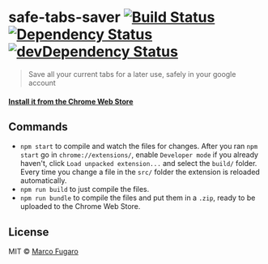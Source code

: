 # safe-tabs-saver [![Build Status][travis-image]][travis-url] [![Dependency Status][daviddm-image]][daviddm-url] [![devDependency Status][daviddm-dev-image]][daviddm-dev-url]

> Save all your current tabs for a later use, safely in your google account

#### [Install it from the Chrome Web Store]()

## Commands

- `npm start` to compile and watch the files for changes.
  After you ran `npm start` go in `chrome://extensions/`, enable `Developer mode` if you already haven't, click `Load unpacked extension...` and select the `build/` folder.
  Every time you change a file in the `src/` folder the extension is reloaded automatically.
- `npm run build` to just compile the files.
- `npm run bundle` to compile the files and put them in a `.zip`, ready to be uploaded to the Chrome Web Store.

## License

MIT © [Marco Fugaro](https://github.com/marcofugaro)


[travis-image]: https://travis-ci.org/marcofugaro/safe-tabs-saver.svg?branch=master
[travis-url]: https://travis-ci.org/marcofugaro/safe-tabs-saver
[daviddm-image]: https://david-dm.org/marcofugaro/safe-tabs-saver.svg
[daviddm-url]: https://david-dm.org/marcofugaro/safe-tabs-saver
[daviddm-dev-image]: https://david-dm.org/marcofugaro/safe-tabs-saver/dev-status.svg
[daviddm-dev-url]: https://david-dm.org/marcofugaro/safe-tabs-saver/?type=dev

